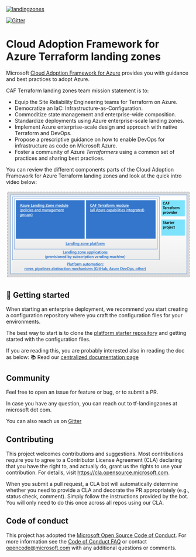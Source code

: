 [![landingzones](https://github.com/Azure/caf-terraform-landingzones/actions/workflows/landingzones-tf100.yml/badge.svg)](https://github.com/Azure/caf-terraform-landingzones/actions/workflows/landingzones-tf100.yml)

[![Gitter](https://badges.gitter.im/aztfmod/community.svg)](https://gitter.im/aztfmod/community?utm_source=badge&utm_medium=badge&utm_campaign=pr-badge)

# Cloud Adoption Framework for Azure Terraform landing zones

Microsoft [Cloud Adoption Framework for Azure](https://docs.microsoft.com/azure/cloud-adoption-framework/overview) provides you with guidance and best practices to adopt Azure.

CAF Terraform landing zones team mission statement is to:

* Equip the Site Reliability Engineering teams for Terraform on Azure.
* Democratize an IaC: Infrastructure-as-Configuration.
* Commoditize state management and enterprise-wide composition.
* Standardize deployments using Azure enterprise-scale landing zones.
* Implement Azure enterprise-scale design and approach with native Terraform and DevOps.
* Propose a prescriptive guidance on how to enable DevOps for infrastructure as code on Microsoft Azure.
* Foster a community of Azure *Terraformers* using a common set of practices and sharing best practices.


You can review the different components parts of the Cloud Adoption Framework for Azure Terraform landing zones and look at the quick intro video below:

[![caf_elements](./_pictures/caf_elements.png)](https://www.youtube.com/watch?v=FlQ17u4NNts "CAF Introduction")


## :rocket: Getting started

When starting an enterprise deployment, we recommend you start creating a configuration repository where you craft the configuration files for your environments.

The best way to start is to clone the [platform starter repository](https://github.com/Azure/caf-terraform-landingzones-platform-starter) and getting started with the configuration files. 

If you are reading this, you are probably interested also in reading the doc as below:
:books: Read our [centralized documentation page](https://aka.ms/caf/terraform)

## Community

Feel free to open an issue for feature or bug, or to submit a PR.

In case you have any question, you can reach out to tf-landingzones at microsoft dot com.

You can also reach us on [Gitter](https://gitter.im/aztfmod/community?utm_source=badge&utm_medium=badge&utm_campaign=pr-badge)

## Contributing

This project welcomes contributions and suggestions.  Most contributions require you to agree to a
Contributor License Agreement (CLA) declaring that you have the right to, and actually do, grant us
the rights to use your contribution. For details, visit https://cla.opensource.microsoft.com.

When you submit a pull request, a CLA bot will automatically determine whether you need to provide
a CLA and decorate the PR appropriately (e.g., status check, comment). Simply follow the instructions
provided by the bot. You will only need to do this once across all repos using our CLA.

## Code of conduct

This project has adopted the [Microsoft Open Source Code of Conduct](https://opensource.microsoft.com/codeofconduct/).
For more information see the [Code of Conduct FAQ](https://opensource.microsoft.com/codeofconduct/faq/) or
contact [opencode@microsoft.com](mailto:opencode@microsoft.com) with any additional questions or comments.
